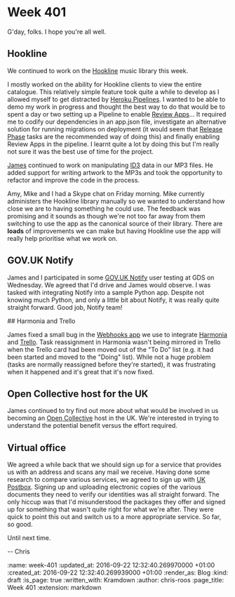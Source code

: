 Week 401
========

G'day, folks. I hope you're all well.

## Hookline

We continued to work on the [Hookline][hookline] music library this week.

I mostly worked on the ability for Hookline clients to view the entire catalogue. This relatively simple feature took quite a while to develop as I allowed myself to get distracted by [Heroku Pipelines][heroku-pipelines]. I wanted to be able to demo my work in progress and thought the best way to do that would be to spent a day or two setting up a Pipeline to enable [Review Apps][heroku-review-apps]... It required me to codify our dependencies in an app.json file, investigate an alternative solution for running migrations on deployment (it would seem that [Release Phase][heroku-release-phase] tasks are the recommended way of doing this) and finally enabling Review Apps in the pipeline. I learnt quite a lot by doing this but I'm really not sure it was the best use of time for the project.

[James][james-mead] continued to work on manipulating [ID3][id3-tags] data in our MP3 files. He added support for writing artwork to the MP3s and took the opportunity to refactor and improve the code in the process.

Amy, Mike and I had a Skype chat on Friday morning. Mike currently administers the Hookline library manually so we wanted to understand how close we are to having something he could use. The feedback was promising and it sounds as though we're not too far away from them switching to use the app as the canonical source of their library. There are __loads__ of improvements we can make but having Hookline use the app will really help prioritise what we work on.

## GOV.UK Notify

James and I participated in some [GOV.UK Notify][govuk-notify] user testing at GDS on Wednesday. We agreed that I'd drive and James would observe. I was tasked with integrating Notify into a sample Python app. Despite not knowing much Python, and only a little bit about Notify, it was really quite straight forward. Good job, Notify team!

## Harmonia and Trello

James fixed a small bug in the [Webhooks app][gfr-webhooks] we use to integrate [Harmonia][harmonia] and [Trello][trello]. Task reassignment in Harmonia wasn't being mirrored in Trello when the Trello card had been moved out of the "To Do" list (e.g. it had been started and moved to the "Doing" list). While not a huge problem (tasks are normally reassigned before they're started), it was frustrating when it happened and it's great that it's now fixed.

## Open Collective host for the UK

James continued to try find out more about what would be involved in us becoming an [Open Collective][open-collective] host in the UK. We're interested in trying to understand the potential benefit versus the effort required.

## Virtual office

We agreed a while back that we should sign up for a service that provides us with an address and scans any mail we receive. Having done some research to compare various services, we agreed to sign up with [UK Postbox][uk-postbox]. Signing up and uploading electronic copies of the various documents they need to verify our identities was all straight forward. The only hiccup was that I'd misunderstood the packages they offer and signed up for something that wasn't quite right for what we're after. They were quick to point this out and switch us to a more appropriate service. So far, so good.

Until next time.

-- Chris

[gfr-webhooks]: https://github.com/freerange/webhooks
[govuk-notify]: https://www.gov.uk/government/publications/govuk-notify/govuk-notify
[harmonia]: https://harmonia.io/
[heroku-pipelines]: https://devcenter.heroku.com/articles/pipelines
[heroku-release-phase]: https://devcenter.heroku.com/articles/release-phase
[heroku-review-apps]: https://devcenter.heroku.com/articles/github-integration-review-apps
[hookline]: http://hookline.tv/
[id3-tags]: https://en.wikipedia.org/wiki/ID3
[james-mead]: /james-mead
[open-collective]: https://opencollective.com/
[trello]: https://trello.com/
[uk-postbox]: https://www.ukpostbox.com/

:name: week-401
:updated_at: 2016-09-22 12:32:40.269970000 +01:00
:created_at: 2016-09-22 12:32:40.269939000 +01:00
:render_as: Blog
:kind: draft
:is_page: true
:written_with: Kramdown
:author: chris-roos
:page_title: Week 401
:extension: markdown
